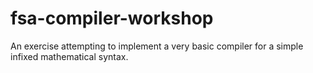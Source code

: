# fsa-compiler-workshop

An exercise attempting to implement a very basic compiler for a simple infixed mathematical syntax.

